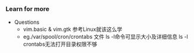 



#
### Learn for more
- Questions
  - vim.basic & vim.gtk
    参考Linux就该这么学
  - eg./var/spool/cron/crontabs 文件
    ls -l命令可显示大小及详细信息
    ls -l crontabs无法打开目录权限不够
